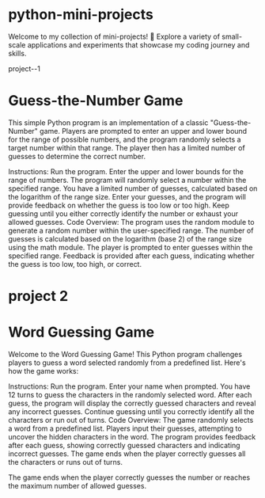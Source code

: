 # python-mini-projects
Welcome to my collection of mini-projects! 🚀 Explore a variety of small-scale applications and experiments that showcase my coding journey and skills. 

project--1

# Guess-the-Number Game
This simple Python program is an implementation of a classic "Guess-the-Number" game. Players are prompted to enter an upper and lower bound for the range of possible numbers, and the program randomly selects a target number within that range. The player then has a limited number of guesses to determine the correct number.

Instructions:
Run the program.
Enter the upper and lower bounds for the range of numbers.
The program will randomly select a number within the specified range.
You have a limited number of guesses, calculated based on the logarithm of the range size.
Enter your guesses, and the program will provide feedback on whether the guess is too low or too high.
Keep guessing until you either correctly identify the number or exhaust your allowed guesses.
Code Overview:
The program uses the random module to generate a random number within the user-specified range.
The number of guesses is calculated based on the logarithm (base 2) of the range size using the math module.
The player is prompted to enter guesses within the specified range.
Feedback is provided after each guess, indicating whether the guess is too low, too high, or correct.

# project 2

# Word Guessing Game
Welcome to the Word Guessing Game! This Python program challenges players to guess a word selected randomly from a predefined list. Here's how the game works:

Instructions:
Run the program.
Enter your name when prompted.
You have 12 turns to guess the characters in the randomly selected word.
After each guess, the program will display the correctly guessed characters and reveal any incorrect guesses.
Continue guessing until you correctly identify all the characters or run out of turns.
Code Overview:
The game randomly selects a word from a predefined list.
Players input their guesses, attempting to uncover the hidden characters in the word.
The program provides feedback after each guess, showing correctly guessed characters and indicating incorrect guesses.
The game ends when the player correctly guesses all the characters or runs out of turns.




















The game ends when the player correctly guesses the number or reaches the maximum number of allowed guesses.
